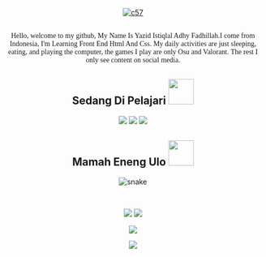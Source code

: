 <!--  https://Y4zidd.github.io/portfolio/  -->
<p align="center">
<a href="https://imgbb.com/"><img src="https://i.ibb.co/kGvkq9k/c57.gif" alt="c57" border="0" /></a>
</p>

  <p align="center">
  <font face="Baskerville">
  <br> Hello, welcome to my github, My Name Is Yazid Istiqlal Adhy Fadhillah.I come from Indonesia, I'm Learning Front End Html And Css. 
My daily activities are just sleeping, eating, and playing the computer, 
the games I play are only Osu and Valorant. The rest I only see content on social media.</br></font>
</p>

<h2 align="center">Sedang Di Pelajari <img src="https://github.com/ritik307/ritik307/blob/main/images/laptop.gif" width="50"></h2>

<p align="center">
 <img src="https://img.shields.io/badge/-C++-00599C?style=flat-square&logo=c"/>
<img src="https://img.shields.io/badge/-HTML5-E34F26?style=flat-square&logo=html5&logoColor=white"/>
<img src="https://img.shields.io/badge/-GitHub-black?style=flat-square&logo=github"/>
</p>

<h2 align="center">
  Mamah Eneng Ulo <img src="https://media.giphy.com/media/xUA7aZeLE2e0P7Znz2/giphy.gif" width="50">
</h2>
<p align="center">
  <img src="https://github.com/ritik307/ritik307/raw/output/github-contribution-grid-snake.svg" alt="snake"></center>
</p>

<br>

<p align = "center">
  <img  src = "https://github-readme-stats.vercel.app/api?username=Y4zidd&show_icons=true&theme=radical&line_height=27">
  <img src = "https://github-readme-stats.vercel.app/api/top-langs/?username=Y4zidd&hide=html,css,java,shaderlab,kotlin,hlsl&theme=radical">
</p>

<p align = "center">
 <img  src="https://github-readme-streak-stats.herokuapp.com/?user=Y4zidd&show_icons=true&locale=en&layout=compact&theme=radical&line_height=0" />
</p> 

<p align = "center">
 <img src="https://activity-graph.herokuapp.com/graph?username=Y4zidd&theme=redical">
</p> 
